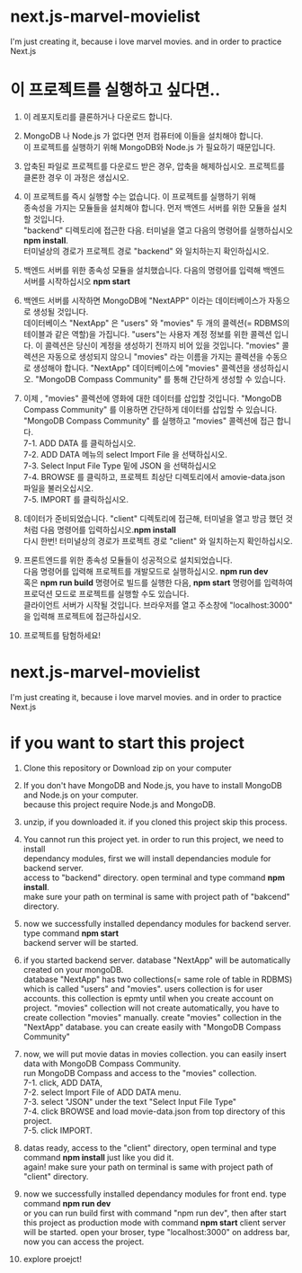 # next.js-marvel-movielist

I'm just creating it, because i love marvel movies. and in order to practice Next.js

# 이 프로젝트를 실행하고 싶다면..

1. 이 레포지토리를 클론하거나 다운로드 합니다.

2. MongoDB 나 Node.js 가 없다면 먼저 컴퓨터에 이들을 설치해야 합니다. <br/>
   이 프로젝트를 실행하기 위해 MongoDB와 Node.js 가 필요하기 때문입니다.
   
3. 압축된 파일로 프로젝트를 다운로드 받은 경우, 압축을 해제하십시오. 프로젝트를 클론한 경우 이 과정은 생십시오.

4. 이 프로젝트를 즉시 실행할 수는 없습니다. 이 프로젝트를 실행하기 위해 <br/>
   종속성을 가지는 모듈들을 설치해야 합니다. 먼저 백엔드 서버를 위한 모듈을 설치할 것입니다.<br/>
   "backend" 디렉토리에 접근한 다음. 터미널을 열고 다음의 명령어를 실행하십시오 <b>npm install</b>. <br/>
   터미널상의 경로가 프로젝트 경로 "backend" 와 일치하는지 확인하십시오.
   
5. 백엔드 서버를 위한 종속성 모듈을 설치했습니다. 다음의 명령어를 입력해 백엔드 서버를 시작하십시오 <b>npm start</b><br/>

6. 백엔드 서버를 시작하면 MongoDB에 "NextAPP" 이라는 데이터베이스가 자동으로 생성될 것입니다.<br/>
   데이터베이스 "NextApp" 은 "users" 와 "movies" 두 개의 콜렉션(= RDBMS의 테이블과 같은 역할)을 가집니다. 
   "users"는 사용자 계정 정보를 위한 콜렉션 입니다. 이 콜렉션은 당신이 계정을 생성하기 전까지 비어 있을 것입니다.
   "movies" 콜렉션은 자동으로 생성되지 않으니 "movies" 라는 이름을 가지는 콜렉션을 수동으로 생성해야 합니다.
   "NextApp" 데이터베이스에 "movies" 콜렉션을 생성하십시오. "MongoDB Compass Community" 를 통해 간단하게 생성할 수 있습니다.
   
7. 이제 , "movies" 콜렉션에 영화에 대한 데이터를 삽입할 것입니다. "MongoDB Compass Community" 를 이용하면 간단하게 데이터를 삽입할 수 있습니다.<br/>
   "MongoDB Compass Community" 를 실행하고 "movies" 콜렉션에 접근 합니다.<br/>
   7-1. ADD DATA 를 클릭하십시오. <br/>
   7-2. ADD DATA 메뉴의 select Import File 을 선택하십시오. <br/>
   7-3. Select Input File Type 밑에 JSON 을 선택하십시오 <br/>
   7-4. BROWSE 를 클릭하고, 프로젝트 최상단 디렉토리에서 amovie-data.json 파일을 불러오십시오. <br/>
   7-5. IMPORT 를 클릭하십시오.
   
8. 데이터가 준비되었습니다. "client" 디렉토리에 접근해, 터미널을 열고 방금 했던 것처럼 다음 명령어를 입력하십시오.<b>npm install</b><br/>
   다시 한번! 터미널상의 경로가 프로젝트 경로 "client" 와 일치하는지 확인하십시오.

9. 프론트엔드를 위한 종속성 모듈들이 성공적으로 설치되었습니다.<br/>
   다음 명령어를 입력해 프로젝트를 개발모드로 실행하십시오. <b>npm run dev</b><br/>
   혹은 <b>npm run build</b> 명령어로 빌드를 실행한 다음, <b>npm start</b> 명령어를 입력하여 프로덕션 모드로 프로젝트를 실행할 수도 있습니다. <br/>
   클라이언트 서버가 시작될 것입니다. 브라우저를 열고 주소창에 "localhost:3000" 을 입력해 프로젝트에 접근하십시오.
   
10. 프로젝트를 탐험하세요!


# next.js-marvel-movielist

I'm just creating it, because i love marvel movies. and in order to practice Next.js

# if you want to start this project 

1. Clone this repository or Download zip on your computer

2. If you don't have MongoDB and Node.js, you have to install MongoDB and Node.js on your computer. <br/>
   because this project require Node.js and MongoDB. 
   
3. unzip, if you downloaded it. if you cloned this project skip this process.

4. You cannot run this project yet. in order to run this project, we need to install <br/>
   dependancy modules, first we will install dependancies module for backend server.<br/>
   access to "backend" directory. open terminal and type command <b>npm install</b>. <br/>
   make sure your path on terminal is same with project path of "bakcend" directory. 
   
5. now we successfully installed dependancy modules for backend server. type command <b>npm start</b><br/>
   backend server will be started. 
   
6. if you started backend server. database "NextApp" will be automatically created on your mongoDB.<br/>
   database "NextApp" has two collections(= same role of table in RDBMS) which is called "users" and "movies".
   users collection is for user accounts. this collection is epmty until when you create account on project. 
   "movies" collection will not create automatically, you have to create collection "movies" manually. 
   create "movies" collection in the "NextApp" database. you can create easily with "MongoDB Compass Community"
   
7. now, we will put movie datas in movies collection. you can easily insert data with MongoDB Compass Community.<br/>
   run MongoDB Compass and access to the "movies" collection. <br/>
   7-1. click, ADD DATA, <br/>
   7-2. select Import File of ADD DATA menu. <br/>
   7-3. select "JSON" under the text "Select Input File Type" <br/>
   7-4. click BROWSE and load movie-data.json from top directory of this project. <br/>
   7-5. click IMPORT. 
   
8. datas ready, access to the "client" directory, open terminal and type command <b>npm install</b> just like you did it. <br/>
   again! make sure your path on terminal is same with project path of "client" directory.

9. now we successfully installed dependancy modules for front end. type command <b>npm run dev</b><br/>
   or you can run build first with command "npm run dev", then after start this project as production mode with command <b>npm start</b>
   client server will be started. open your broser, type "localhost:3000" on address bar, now you can access the project.
   
10. explore proejct!

